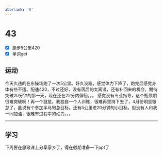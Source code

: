 ```yaml
---
abbrlink: '0'
---
```

# 43

- [x] 跑步5公里420
- [x] 单词get

## 运动

今天久违的在东操场跑了一次5公里。好久没跑，感觉体力下降了，跑完后感觉身体有些不适。配速420，不过还好，没有落后的太离谱，还有补回来的机会，期待突破20分钟的那一天，现在还在22分内徘徊。。。
感觉没有专业指导，这个瓶颈期很难突破啊！再一个就是，我独自一个人训练，很难再坚持下去了，4月份明显懈怠了，虽说有个参加半马的总目标，还有5公里进20分钟的小目标。但没有人和我一同加油，很难有过程中的动力。。。
***

## 学习

下周要在思政课上分享家乡了，得在假期准备一下ppt了
